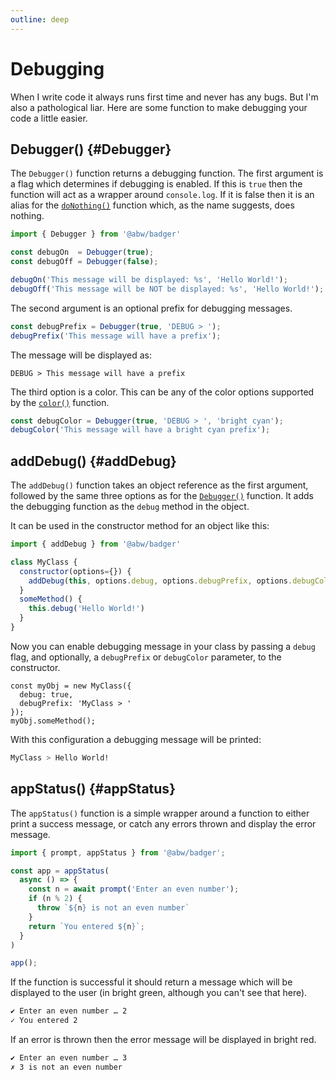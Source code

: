 ```yaml
---
outline: deep
---
```

# Debugging

When I write code it always runs first time and never has any bugs.
But I'm also a pathological liar.  Here are some function to make debugging
your code a little easier.

## Debugger() {#Debugger}

The `Debugger()` function returns a
debugging function.  The first argument is a flag which determines if
debugging is enabled.  If this is `true` then the function will act as a
wrapper around `console.log`.  If it is false then it is an alias for the
[`doNothing()`](https://abw.github.io/badger-utils/misc.html#doNothing)
function which, as the name suggests, does nothing.

```js
import { Debugger } from '@abw/badger'

const debugOn  = Debugger(true);
const debugOff = Debugger(false);

debugOn('This message will be displayed: %s', 'Hello World!');
debugOff('This message will be NOT be displayed: %s', 'Hello World!');
```

The second argument is an optional prefix for debugging messages.

```js
const debugPrefix = Debugger(true, 'DEBUG > ');
debugPrefix('This message will have a prefix');
```

The message will be displayed as:

```
DEBUG > This message will have a prefix
```

The third option is a color.  This can be any of the color options supported
by the [`color()`](colors#color) function.

```js
const debugColor = Debugger(true, 'DEBUG > ', 'bright cyan');
debugColor('This message will have a bright cyan prefix');
```

## addDebug() {#addDebug}

The `addDebug()` function takes an object reference as the first argument,
followed by the same three options as for the [`Debugger()`](#Debugger) function.
It adds the debugging function as the `debug` method in the object.

It can be used in the constructor method for an object like this:

```js
import { addDebug } from '@abw/badger'

class MyClass {
  constructor(options={}) {
    addDebug(this, options.debug, options.debugPrefix, options.debugColor);
  }
  someMethod() {
    this.debug('Hello World!')
  }
}
```

Now you can enable debugging message in your class by passing a `debug` flag,
and optionally, a `debugPrefix` or `debugColor` parameter, to the constructor.

```js{2-3}
const myObj = new MyClass({
  debug: true,
  debugPrefix: 'MyClass > '
});
myObj.someMethod();
```

With this configuration a debugging message will be printed:

```bash
MyClass > Hello World!
```

## appStatus() {#appStatus}

The `appStatus()` function is a simple wrapper around a function to either
print a success message, or catch any errors thrown and display the error
message.

```js
import { prompt, appStatus } from '@abw/badger';

const app = appStatus(
  async () => {
    const n = await prompt('Enter an even number');
    if (n % 2) {
      throw `${n} is not an even number`
    }
    return `You entered ${n}`;
  }
)

app();
```

If the function is successful it should return a message which will be
displayed to the user (in bright green, although you can't see that here).

```bash
✔ Enter an even number … 2
✓ You entered 2
```

If an error is thrown then the error message will be displayed in bright
red.

```bash
✔ Enter an even number … 3
✗ 3 is not an even number
```
